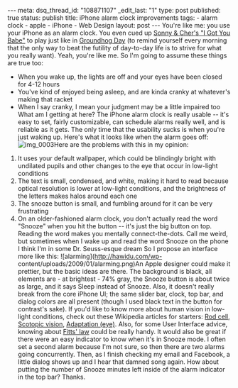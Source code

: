 --- meta: dsq_thread_id: "108871107" _edit_last: "1" type: post published: true status: publish title: iPhone alarm clock improvements tags: - alarm clock - apple - iPhone - Web Design layout: post --- You're like me: you use your iPhone as an alarm clock. You even cued up [Sonny & Cher's "I Got You Babe"](http://itunes.apple.com/WebObjects/MZStore.woa/wa/viewAlbum?i=855403&id=855409&s=143441) to play just like in [Groundhog Day](http://www.youtube.com/watch?v=eZbtAFq7dP8) (to remind yourself every morning that the only way to beat the futility of day-to-day life is to strive for what you really want). Yeah, you're like me. So I'm going to assume these things are true too: 

  * When you wake up, the lights are off and your eyes have been closed for 4-12 hours
  * You've kind of enjoyed being asleep, and are kinda cranky at whatever's making that racket
  * When I say cranky, I mean your judgment may be a little impaired too
What am I getting at here? The iPhone alarm clock is really usable -- it's
easy to set, fairly customizable, can schedule alarms really well, and is
reliable as it gets. The only time that the usability sucks is when you're
just waking up. Here's what it looks like when the alarm goes off:
![img_0003](http://hawidu.com/wp-content/uploads/2009/01/img_0003.png)Here are
the problems with this in my opinion:

  1. It uses your default wallpaper, which could be blindingly bright with undilated pupils and other changes to the eye that occur in low-light conditions
  2. The text is small, condensed, and white, making it hard to read because optical resolution is lower at low-light conditions, and the brightness of the letters makes halos around each one
  3. The snooze button is small, and fumbling around for it can be very frustrating
  4. On an older-fashioned alarm clock, you don't actually read the word "Snooze" when you hit the button -- it's just the big button on top. Reading the word makes you mentally connect-the-dots. Call me weird, but sometimes when I wake up and read the word Snooze on the phone I think I'm in some Dr. Seuss-esque dream
So I propose an interface more like this: ![alarming](http://hawidu.com/wp-
content/uploads/2009/01/alarming.png)An Apple designer could make it prettier,
but the basic ideas are there. The background is black, all elements are - at
brightest - 74% gray, the Snooze button is about twice as large, and it says
Sleep instead of Snooze. Also, it doesn't really break from the core iPhone
UI; the same slider bar, clock, top bar, and dialog colors are all present
(though I used black text in the button for contrast's sake). If you'd like to
know more about human vision in low-light conditions, check out these
Wikipedia articles for starters: [Rod
cell](http://en.wikipedia.org/wiki/Rod_cell), [Scotopic
vision](http://en.wikipedia.org/wiki/Scotopic_vision), [Adaptation
(eye)](http://en.wikipedia.org/wiki/Adaptation_(eye)). Also, for some User
Interface advice, knowing about [Fitts'
law](http://en.wikipedia.org/wiki/Fitts%27s_law) could be really handy. It
would also be great if there were an easy indicator to know when it's in
Snooze mode. I often set a second alarm because I'm not sure, so then there
are two alarms going concurrently. Then, as I finish checking my email and
Facebook, a little dialog shows up and I hear that damned song again. How
about putting the number of Snooze minutes left inside of the alarm indicator
in the top bar? Thanks.


